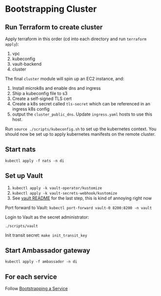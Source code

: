 # Bootstrapping Cluster

## Run Terraform to create cluster
Apply terraform in this order (cd into each directory and run `terraform apply`):
1. vpc
1. kubeconfig
1. vault-backend
1. cluster

The final `cluster` module will spin up an EC2 instance, and:
1. Install microk8s and enable dns and ingress
2. Ship a kubeconfig file to s3
3. Create a self-signed TLS cert
4. Create a k8s secret called `tls-secret` which can be referenced in an ingress k8s config
5. output the `cluster_public_dns`. Update `ingress.yaml` hosts to use this host.

Run `source ./scripts/kubeconfig.sh` to set up the kubernetes context. You should now be set up to apply kubernetes manifests on the remote cluster.

## Start nats
`kubectl apply -f nats -n di`

## Set up Vault
1. `kubectl apply -k vault-operator/kustomize`
2. `kubectl apply -k vault-secrets-webhook/kustomize`
3. See [vault README](../vault/README.md) for the last step, this is kind of annoying right now

Port forward to Vault:
`kubectl port-forward vault-0 8200:8200 -n vault`

Login to Vault as the secret administrator:
```
./scripts/vault
```

Init transit secret:
`make init_transit_key`

## Start Ambassador gateway
`kubectl apply -f ambassador -n di`

## For each service
Follow [Bootstrapping a Service](bootstrap_service.md)
